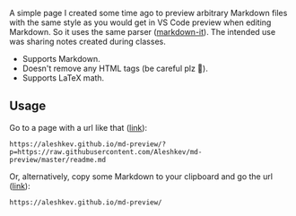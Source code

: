 A simple page I created some time ago to preview arbitrary Markdown files with
the same style as you would get in VS Code preview when editing Markdown. So it
uses the same
parser ([markdown-it](https://github.com/markdown-it/markdown-it)). The
intended use was sharing notes created during classes.

* Supports Markdown.
* Doesn't remove any HTML tags (be careful plz 🥺).
* Supports LaTeX math.

## Usage

Go to a page with a url like
that ([link](https://aleshkev.github.io/md-preview/?p=https://raw.githubusercontent.com/Aleshkev/md-preview/master/readme.md)):

    https://aleshkev.github.io/md-preview/?p=https://raw.githubusercontent.com/Aleshkev/md-preview/master/readme.md

Or, alternatively, copy some Markdown to your clipboard and go the
url ([link](https://aleshkev.github.io/md-preview/)):

    https://aleshkev.github.io/md-preview/
